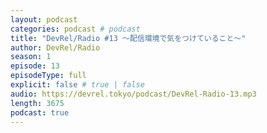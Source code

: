 ```yaml
---
layout: podcast
categories: podcast # podcast
title: "DevRel/Radio #13 〜配信環境で気をつけていること〜"
author: DevRel/Radio
season: 1
episode: 13
episodeType: full
explicit: false # true | false
audio: https://devrel.tokyo/podcast/DevRel-Radio-13.mp3
length: 3675
podcast: true
---
```


